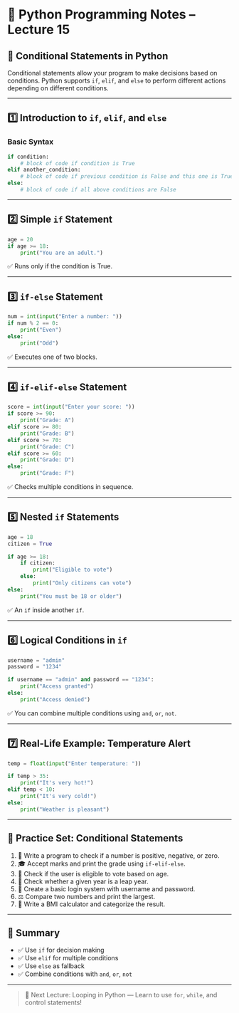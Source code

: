 # 🐍 Python Programming Notes – Lecture 15

## 🧠 Conditional Statements in Python

Conditional statements allow your program to make decisions based on conditions. Python supports `if`, `elif`, and `else` to perform different actions depending on different conditions.

---

## 1️⃣ Introduction to `if`, `elif`, and `else`

### Basic Syntax
```python
if condition:
    # block of code if condition is True
elif another_condition:
    # block of code if previous condition is False and this one is True
else:
    # block of code if all above conditions are False
```

---

## 2️⃣ Simple `if` Statement
```python
age = 20
if age >= 18:
    print("You are an adult.")
```
✅ Runs only if the condition is True.

---

## 3️⃣ `if-else` Statement
```python
num = int(input("Enter a number: "))
if num % 2 == 0:
    print("Even")
else:
    print("Odd")
```
✅ Executes one of two blocks.

---

## 4️⃣ `if-elif-else` Statement
```python
score = int(input("Enter your score: "))
if score >= 90:
    print("Grade: A")
elif score >= 80:
    print("Grade: B")
elif score >= 70:
    print("Grade: C")
elif score >= 60:
    print("Grade: D")
else:
    print("Grade: F")
```
✅ Checks multiple conditions in sequence.

---

## 5️⃣ Nested `if` Statements
```python
age = 18
citizen = True

if age >= 18:
    if citizen:
        print("Eligible to vote")
    else:
        print("Only citizens can vote")
else:
    print("You must be 18 or older")
```
✅ An `if` inside another `if`.

---

## 6️⃣ Logical Conditions in `if`
```python
username = "admin"
password = "1234"

if username == "admin" and password == "1234":
    print("Access granted")
else:
    print("Access denied")
```
✅ You can combine multiple conditions using `and`, `or`, `not`.

---

## 7️⃣ Real-Life Example: Temperature Alert
```python
temp = float(input("Enter temperature: "))

if temp > 35:
    print("It's very hot!")
elif temp < 10:
    print("It's very cold!")
else:
    print("Weather is pleasant")
```

---

## 🧪 Practice Set: Conditional Statements

1. 🔢 Write a program to check if a number is positive, negative, or zero.
2. 🎓 Accept marks and print the grade using `if-elif-else`.
3. 👤 Check if the user is eligible to vote based on age.
4. 📅 Check whether a given year is a leap year.
5. 🔑 Create a basic login system with username and password.
6. ⚖️ Compare two numbers and print the largest.
7. 🔁 Write a BMI calculator and categorize the result.

---

## 📝 Summary
- ✅ Use `if` for decision making
- ✅ Use `elif` for multiple conditions
- ✅ Use `else` as fallback
- ✅ Combine conditions with `and`, `or`, `not`

---

> 🎯 Next Lecture: Looping in Python — Learn to use `for`, `while`, and control statements!

